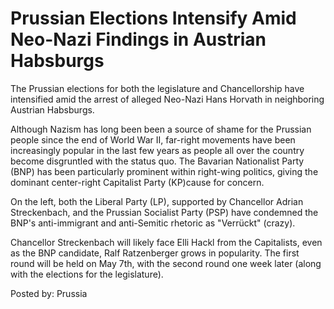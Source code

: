 # Prussian Elections Intensify Amid Neo-Nazi Findings in Austrian Habsburgs

The Prussian elections for both the legislature and Chancellorship have intensified amid the arrest of alleged Neo-Nazi Hans Horvath in neighboring Austrian Habsburgs.

Although Nazism has long been been a source of shame for the Prussian people since the end of World War II, far-right movements have been increasingly popular in the last few years as people all over the country become disgruntled with the status quo. The Bavarian  Nationalist Party (BNP) has been particularly prominent within right-wing politics, giving the dominant center-right Capitalist Party (KP)cause for concern.

On the left, both the Liberal Party (LP), supported by Chancellor Adrian Streckenbach, and the Prussian Socialist Party (PSP) have condemned the BNP's anti-immigrant and anti-Semitic rhetoric as &quot;Verrückt&quot; (crazy).

Chancellor Streckenbach will likely face Elli Hackl from the Capitalists, even as the BNP candidate, Ralf Ratzenberger grows in popularity. The first round will be held on May 7th, with the second round one week later (along with the elections for the legislature).

 Posted by: Prussia